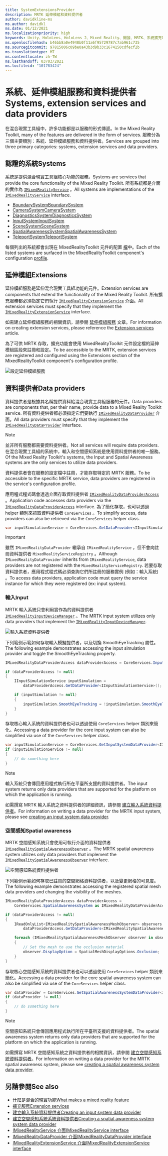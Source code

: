 ```yaml
---
title: SystemExtensionsProvider
description: MRTK 延伸模組和資料提供者
author: davidkline-ms
ms.author: davidkl
ms.date: 01/12/2021
ms.localizationpriority: high
keywords: Unity、HoloLens、HoloLens 2、Mixed Reality、開發、MRTK、系統擴充功能、
ms.openlocfilehash: b46bb8a0e4948b0f11a6f95729787c7ab961c735
ms.sourcegitcommit: 97815006c09be0a43b3d9b33c1674150cdfecf2b
ms.translationtype: MT
ms.contentlocale: zh-TW
ms.lasthandoff: 03/03/2021
ms.locfileid: "101783424"
---
```

# <a name="systems-extension-services-and-data-providers"></a><span data-ttu-id="19eeb-104">系統、延伸模組服務和資料提供者</span><span class="sxs-lookup"><span data-stu-id="19eeb-104">Systems, extension services and data providers</span></span>

<span data-ttu-id="19eeb-105">在混合現實工具組中，許多功能都是以服務的形式傳遞。</span><span class="sxs-lookup"><span data-stu-id="19eeb-105">In the Mixed Reality Toolkit, many of the features are delivered in the form of services.</span></span> <span data-ttu-id="19eeb-106">服務分為三個主要類別：系統、延伸模組服務和資料提供者。</span><span class="sxs-lookup"><span data-stu-id="19eeb-106">Services are grouped into three primary categories: systems, extension services and data providers.</span></span>

## <a name="systems"></a><span data-ttu-id="19eeb-107">認證的系統</span><span class="sxs-lookup"><span data-stu-id="19eeb-107">Systems</span></span>

<span data-ttu-id="19eeb-108">系統是提供混合現實工具組核心功能的服務。</span><span class="sxs-lookup"><span data-stu-id="19eeb-108">Systems are services that provide the core functionality of the Mixed Reality Toolkit.</span></span> <span data-ttu-id="19eeb-109">所有系統都是介面的實作為 [`IMixedRealityService`](xref:Microsoft.MixedReality.Toolkit.IMixedRealityService) 。</span><span class="sxs-lookup"><span data-stu-id="19eeb-109">All systems are implementations of the [`IMixedRealityService`](xref:Microsoft.MixedReality.Toolkit.IMixedRealityService) interface.</span></span>

- [<span data-ttu-id="19eeb-110">BoundarySystem</span><span class="sxs-lookup"><span data-stu-id="19eeb-110">BoundarySystem</span></span>](../features/boundary/BoundarySystemGettingStarted.md)
- [<span data-ttu-id="19eeb-111">CameraSystem</span><span class="sxs-lookup"><span data-stu-id="19eeb-111">CameraSystem</span></span>](../features/camera-system/CameraSystemOverview.md)
- [<span data-ttu-id="19eeb-112">DiagnosticsSystem</span><span class="sxs-lookup"><span data-stu-id="19eeb-112">DiagnosticsSystem</span></span>](../features/diagnostics/DiagnosticsSystemGettingStarted.md)
- [<span data-ttu-id="19eeb-113">InputSystem</span><span class="sxs-lookup"><span data-stu-id="19eeb-113">InputSystem</span></span>](../features/input/Overview.md)
- [<span data-ttu-id="19eeb-114">SceneSystem</span><span class="sxs-lookup"><span data-stu-id="19eeb-114">SceneSystem</span></span>](../features/scene-system/SceneSystemGettingStarted.md)
- [<span data-ttu-id="19eeb-115">SpatialAwarenessSystem</span><span class="sxs-lookup"><span data-stu-id="19eeb-115">SpatialAwarenessSystem</span></span>](../features/spatial-awareness/SpatialAwarenessGettingStarted.md)
- [<span data-ttu-id="19eeb-116">TeleportSystem</span><span class="sxs-lookup"><span data-stu-id="19eeb-116">TeleportSystem</span></span>](../features/teleport-system/Overview.md)

<span data-ttu-id="19eeb-117">每個列出的系統都會出現在 MixedRealityToolkit 元件的配置 [檔](../features/profiles/Profiles.md)中。</span><span class="sxs-lookup"><span data-stu-id="19eeb-117">Each of the listed systems are surfaced in the MixedRealityToolkit component's configuration [profile](../features/profiles/Profiles.md).</span></span>

## <a name="extensions"></a><span data-ttu-id="19eeb-118">延伸模組</span><span class="sxs-lookup"><span data-stu-id="19eeb-118">Extensions</span></span>

<span data-ttu-id="19eeb-119">延伸模組服務是延伸混合現實工具組功能的元件。</span><span class="sxs-lookup"><span data-stu-id="19eeb-119">Extension services are components that extend the functionality of the Mixed Reality Toolkit.</span></span> <span data-ttu-id="19eeb-120">所有擴充服務都必須指定它們執行 [`IMixedRealityExtensionService`](xref:Microsoft.MixedReality.Toolkit.IMixedRealityExtensionService) 介面。</span><span class="sxs-lookup"><span data-stu-id="19eeb-120">All extension services must specify that they implement the [`IMixedRealityExtensionService`](xref:Microsoft.MixedReality.Toolkit.IMixedRealityExtensionService) interface.</span></span>

<span data-ttu-id="19eeb-121">如需建立延伸模組服務的相關資訊，請參閱 [延伸模組服務](../features/extensions/ExtensionServices.md) 文章。</span><span class="sxs-lookup"><span data-stu-id="19eeb-121">For information on creating extension services, please reference the [Extension services](../features/extensions/ExtensionServices.md) article.</span></span>

<span data-ttu-id="19eeb-122">為了可供 MRTK 存取，擴充功能會使用 MixedRealityToolkit 元件設定檔的延伸模組區段來註冊和設定。</span><span class="sxs-lookup"><span data-stu-id="19eeb-122">To be accessible to the MRTK, extension services are registered and configured using the Extensions section of the MixedRealityToolkit component's configuration profile.</span></span>

![設定延伸模組服務](../features/images/profiles/ConfiguredExtensionService.png)

## <a name="data-providers"></a><span data-ttu-id="19eeb-124">資料提供者</span><span class="sxs-lookup"><span data-stu-id="19eeb-124">Data providers</span></span>

<span data-ttu-id="19eeb-125">資料提供者是根據其名稱提供資料給混合現實工具組服務的元件。</span><span class="sxs-lookup"><span data-stu-id="19eeb-125">Data providers are components that, per their name, provide data to a Mixed Reality Toolkit service.</span></span> <span data-ttu-id="19eeb-126">所有資料提供者都必須指定它們要執行 [`IMixedRealityDataProvider`](xref:Microsoft.MixedReality.Toolkit.IMixedRealityDataProvider) 介面。</span><span class="sxs-lookup"><span data-stu-id="19eeb-126">All data providers must specify that they implement the [`IMixedRealityDataProvider`](xref:Microsoft.MixedReality.Toolkit.IMixedRealityDataProvider) interface.</span></span>

> [!NOTE]
> <span data-ttu-id="19eeb-127">並非所有服務都需要資料提供者。</span><span class="sxs-lookup"><span data-stu-id="19eeb-127">Not all services will require data providers.</span></span> <span data-ttu-id="19eeb-128">在混合現實工具組的系統中，輸入和空間感知系統是使用資料提供者的唯一服務。</span><span class="sxs-lookup"><span data-stu-id="19eeb-128">Of the Mixed Reality Toolkit's systems, the Input and Spatial Awareness systems are the only services to utilize data providers.</span></span>

<span data-ttu-id="19eeb-129">資料提供者會在服務的設定檔中註冊，才能存取特定的 MRTK 服務。</span><span class="sxs-lookup"><span data-stu-id="19eeb-129">To be accessible to the specific MRTK service, data providers are registered in the service's configuration profile.</span></span>

<span data-ttu-id="19eeb-130">應用程式程式碼會透過介面存取資料提供者 [`IMixedRealityDataProviderAccess`](xref:Microsoft.MixedReality.Toolkit.IMixedRealityDataProviderAccess) 。</span><span class="sxs-lookup"><span data-stu-id="19eeb-130">Application code accesses data providers via the [`IMixedRealityDataProviderAccess`](xref:Microsoft.MixedReality.Toolkit.IMixedRealityDataProviderAccess) interface.</span></span> <span data-ttu-id="19eeb-131">為了簡化存取，也可以透過 helper 類別來抓取資料提供者 `CoreServices` 。</span><span class="sxs-lookup"><span data-stu-id="19eeb-131">To simplify access, data providers can also be retrieved via the `CoreServices` helper class.</span></span>

```c#
var inputSimulationService = CoreServices.GetDataProvider<IInputSimulationService>(CoreServices.InputSystem);
```

> [!IMPORTANT]
> <span data-ttu-id="19eeb-132">雖然 `IMixedRealityDataProvider` 繼承自 `IMixedRealityService` ，但不會向註冊資料提供者 `MixedRealityServiceRegistry` 。</span><span class="sxs-lookup"><span data-stu-id="19eeb-132">Although `IMixedRealityDataProvider` inherits from `IMixedRealityService`, data providers are not registered with the `MixedRealityServiceRegistry`.</span></span> <span data-ttu-id="19eeb-133">若要存取資料提供者，應用程式程式碼必須查詢它們所註冊的服務實例 (例如：輸入系統) 。</span><span class="sxs-lookup"><span data-stu-id="19eeb-133">To access data providers, application code must query the service instance for which they were registered (ex: input system).</span></span>

### <a name="input"></a><span data-ttu-id="19eeb-134">輸入</span><span class="sxs-lookup"><span data-stu-id="19eeb-134">Input</span></span>

<span data-ttu-id="19eeb-135">MRTK 輸入系統只會利用實作為的資料提供者 [`IMixedRealityInputDeviceManager`](xref:Microsoft.MixedReality.Toolkit.Input.IMixedRealityInputDeviceManager) 。</span><span class="sxs-lookup"><span data-stu-id="19eeb-135">The MRTK input system utilizes only data providers that implement the [`IMixedRealityInputDeviceManager`](xref:Microsoft.MixedReality.Toolkit.Input.IMixedRealityInputDeviceManager).</span></span>

![輸入系統資料提供者](../features/images/input/RegisteredServiceProviders.PNG)

<span data-ttu-id="19eeb-137">下列範例示範如何存取輸入模擬提供者，以及切換 SmoothEyeTracking 屬性。</span><span class="sxs-lookup"><span data-stu-id="19eeb-137">The following example demonstrates accessing the input simulation provider and toggle the SmoothEyeTracking property.</span></span>

```c#
IMixedRealityDataProviderAccess dataProviderAccess = CoreServices.InputSystem as IMixedRealityDataProviderAccess;

if (dataProviderAccess != null)
{
    IInputSimulationService inputSimulation =
        dataProviderAccess.GetDataProvider<IInputSimulationService>();

    if (inputSimulation != null)
    {
        inputSimulation.SmoothEyeTracking = !inputSimulation.SmoothEyeTracking;
    }
}
```

<span data-ttu-id="19eeb-138">存取核心輸入系統的資料提供者也可以透過使用 `CoreServices` helper 類別來簡化。</span><span class="sxs-lookup"><span data-stu-id="19eeb-138">Accessing a data provider for the core input system can also be simplified via use of the `CoreServices` helper class.</span></span>

```c#
var inputSimulationService = CoreServices.GetInputSystemDataProvider<IInputSimulationService>();
if (inputSimulationService != null)
{
    // do something here
}
```

> [!NOTE]
> <span data-ttu-id="19eeb-139">輸入系統只會傳回應用程式執行所在平臺所支援的資料提供者。</span><span class="sxs-lookup"><span data-stu-id="19eeb-139">The input system returns only data providers that are supported for the platform on which the application is running.</span></span>

<span data-ttu-id="19eeb-140">如需撰寫 MRTK 輸入系統之資料提供者的詳細資訊，請參閱 [建立輸入系統資料提供者](../features/input/CreateDataProvider.md)。</span><span class="sxs-lookup"><span data-stu-id="19eeb-140">For information on writing a data provider for the MRTK input system, please see [creating an input system data provider](../features/input/CreateDataProvider.md).</span></span>

### <a name="spatial-awareness"></a><span data-ttu-id="19eeb-141">空間感知</span><span class="sxs-lookup"><span data-stu-id="19eeb-141">Spatial awareness</span></span>

<span data-ttu-id="19eeb-142">MRTK 空間感知系統只會使用可執行介面的資料提供者 [`IMixedRealitySpatialAwarenessObserver`](xref:Microsoft.MixedReality.Toolkit.SpatialAwareness.IMixedRealitySpatialAwarenessObserver) 。</span><span class="sxs-lookup"><span data-stu-id="19eeb-142">The MRTK spatial awareness system utilizes only data providers that implement the [`IMixedRealitySpatialAwarenessObserver`](xref:Microsoft.MixedReality.Toolkit.SpatialAwareness.IMixedRealitySpatialAwarenessObserver) interface.</span></span>

![空間感知系統資料提供者](../features/images/spatial-awareness/SpatialAwarenessProfile.png)

<span data-ttu-id="19eeb-144">下列範例示範如何存取已註冊的空間網格資料提供者，以及變更網格的可見度。</span><span class="sxs-lookup"><span data-stu-id="19eeb-144">The following example demonstrates accessing the registered spatial mesh data providers and changing the visibility of the meshes.</span></span>

```c#
IMixedRealityDataProviderAccess dataProviderAccess =
    CoreServices.SpatialAwarenessSystem as IMixedRealityDataProviderAccess;

if (dataProviderAccess != null)
{
    IReadOnlyList<IMixedRealitySpatialAwarenessMeshObserver> observers =
        dataProviderAccess.GetDataProviders<IMixedRealitySpatialAwarenessMeshObserver>();

    foreach (IMixedRealitySpatialAwarenessMeshObserver observer in observers)
    {
        // Set the mesh to use the occlusion material
        observer.DisplayOption = SpatialMeshDisplayOptions.Occlusion;
    }
}
```

<span data-ttu-id="19eeb-145">存取核心空間感知系統的資料提供者也可以透過使用 `CoreServices` helper 類別來簡化。</span><span class="sxs-lookup"><span data-stu-id="19eeb-145">Accessing a data provider for the core spatial awareness system can also be simplified via use of the `CoreServices` helper class.</span></span>

```c#
var dataProvider = CoreServices.GetSpatialAwarenessSystemDataProvider<IMixedRealitySpatialAwarenessMeshObserver>();
if (dataProvider != null)
{
    // do something here
}
```

> [!NOTE]
> <span data-ttu-id="19eeb-146">空間感知系統只會傳回應用程式執行所在平臺所支援的資料提供者。</span><span class="sxs-lookup"><span data-stu-id="19eeb-146">The spatial awareness system returns only data providers that are supported for the platform on which the application is running.</span></span>

<span data-ttu-id="19eeb-147">如需撰寫 MRTK 空間感知系統之資料提供者的相關資訊，請參閱 [建立空間感知系統資料提供者](../features/spatial-awareness/CreateDataProvider.md)。</span><span class="sxs-lookup"><span data-stu-id="19eeb-147">For information on writing a data provider for the MRTK spatial awareness system, please see [creating a spatial awareness system data provider](../features/spatial-awareness/CreateDataProvider.md).</span></span>

## <a name="see-also"></a><span data-ttu-id="19eeb-148">另請參閱</span><span class="sxs-lookup"><span data-stu-id="19eeb-148">See also</span></span>

- [<span data-ttu-id="19eeb-149">什麼是混合的現實功能</span><span class="sxs-lookup"><span data-stu-id="19eeb-149">What makes a mixed reality feature</span></span>](MixedRealityServices.md)
- [<span data-ttu-id="19eeb-150">擴充服務</span><span class="sxs-lookup"><span data-stu-id="19eeb-150">Extension services</span></span>](../features/extensions/ExtensionServices.md)
- [<span data-ttu-id="19eeb-151">建立輸入系統資料提供者</span><span class="sxs-lookup"><span data-stu-id="19eeb-151">Creating an input system data provider</span></span>](../features/input/CreateDataProvider.md)
- [<span data-ttu-id="19eeb-152">建立空間感知系統系統資料提供者</span><span class="sxs-lookup"><span data-stu-id="19eeb-152">Creating a spatial awareness system system data provider</span></span>](../features/spatial-awareness/CreateDataProvider.md)
- [<span data-ttu-id="19eeb-153">IMixedRealityService 介面</span><span class="sxs-lookup"><span data-stu-id="19eeb-153">IMixedRealityService interface</span></span>](xref:Microsoft.MixedReality.Toolkit.IMixedRealityService)
- [<span data-ttu-id="19eeb-154">IMixedRealityDataProvider 介面</span><span class="sxs-lookup"><span data-stu-id="19eeb-154">IMixedRealityDataProvider interface</span></span>](xref:Microsoft.MixedReality.Toolkit.IMixedRealityDataProvider)
- [<span data-ttu-id="19eeb-155">IMixedRealityExtensionService 介面</span><span class="sxs-lookup"><span data-stu-id="19eeb-155">IMixedRealityExtensionService interface</span></span>](xref:Microsoft.MixedReality.Toolkit.IMixedRealityExtensionService)
